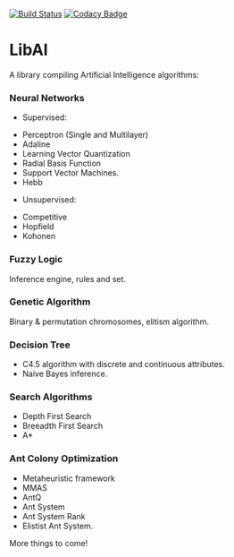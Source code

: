 [![Build Status](https://travis-ci.org/kronenthaler/libai.svg?branch=master)](https://travis-ci.org/kronenthaler/libai)
[![Codacy Badge](https://api.codacy.com/project/badge/Grade/66998c0e4e3e4483b58a189885d87fec)](https://www.codacy.com/app/kronenthaler/libai?utm_source=github.com&utm_medium=referral&utm_content=kronenthaler/libai&utm_campaign=badger)

LibAI 
=====

A library compiling Artificial Intelligence algorithms:

### Neural Networks
* Supervised: 
 - Perceptron (Single and Multilayer)
 - Adaline
 - Learning Vector Quantization
 - Radial Basis Function
 - Support Vector Machines.
 - Hebb

* Unsupervised: 
 - Competitive
 - Hopfield
 - Kohonen
	
### Fuzzy Logic
Inference engine, rules and set.
	
### Genetic Algorithm
Binary & permutation chromosomes, elitism algorithm.
	
### Decision Tree
* C4.5 algorithm with discrete and continuous attributes.
* Naive Bayes inference.
	
### Search Algorithms
* Depth First Search
* Breeadth First Search
* A*
	
### Ant Colony Optimization
* Metaheuristic framework
* MMAS
* AntQ
* Ant System
* Ant System Rank
* Elistist Ant System.

More things to come!
	
